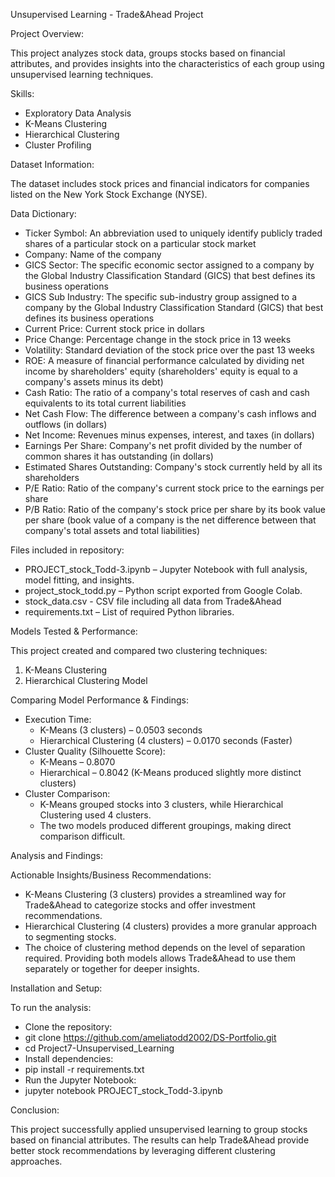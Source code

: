 Unsupervised Learning - Trade&Ahead Project

Project Overview:

This project analyzes stock data, groups stocks based on financial attributes, and provides insights into the characteristics of each group using unsupervised learning techniques.

Skills:

- Exploratory Data Analysis
- K-Means Clustering
- Hierarchical Clustering
- Cluster Profiling
  

Dataset Information:

The dataset includes stock prices and financial indicators for companies listed on the New York Stock Exchange (NYSE).

Data Dictionary:
- Ticker Symbol: An abbreviation used to uniquely identify publicly traded shares of a particular stock on a particular stock market
- Company: Name of the company
- GICS Sector: The specific economic sector assigned to a company by the Global Industry Classification Standard (GICS) that best defines its business operations
- GICS Sub Industry: The specific sub-industry group assigned to a company by the Global Industry Classification Standard (GICS) that best defines its business operations
- Current Price: Current stock price in dollars
- Price Change: Percentage change in the stock price in 13 weeks
- Volatility: Standard deviation of the stock price over the past 13 weeks
- ROE: A measure of financial performance calculated by dividing net income by shareholders' equity (shareholders' equity is equal to a company's assets minus its debt)
- Cash Ratio: The ratio of a company's total reserves of cash and cash equivalents to its total current liabilities
- Net Cash Flow: The difference between a company's cash inflows and outflows (in dollars)
- Net Income: Revenues minus expenses, interest, and taxes (in dollars)
- Earnings Per Share: Company's net profit divided by the number of common shares it has outstanding (in dollars)
- Estimated Shares Outstanding: Company's stock currently held by all its shareholders
- P/E Ratio: Ratio of the company's current stock price to the earnings per share
- P/B Ratio: Ratio of the company's stock price per share by its book value per share (book value of a company is the net difference between that company's total assets and total liabilities)


Files included in repository:

- PROJECT_stock_Todd-3.ipynb – Jupyter Notebook with full analysis, model fitting, and insights.
- project_stock_todd.py – Python script exported from Google Colab.
- stock_data.csv - CSV file including all data from Trade&Ahead
- requirements.txt – List of required Python libraries.


Models Tested & Performance:

This project created and compared two clustering techniques:

1. K-Means Clustering
2. Hierarchical Clustering Model


Comparing Model Performance & Findings:

- Execution Time:
  - K-Means (3 clusters) – 0.0503 seconds
  - Hierarchical Clustering (4 clusters) – 0.0170 seconds (Faster)
- Cluster Quality (Silhouette Score):
  - K-Means – 0.8070
  - Hierarchical – 0.8042 (K-Means produced slightly more distinct clusters)
- Cluster Comparison:
  - K-Means grouped stocks into 3 clusters, while Hierarchical Clustering used 4 clusters.
  - The two models produced different groupings, making direct comparison difficult.
  

Analysis and Findings:

Actionable Insights/Business Recommendations:

- K-Means Clustering (3 clusters) provides a streamlined way for Trade&Ahead to categorize stocks and offer investment recommendations.
- Hierarchical Clustering (4 clusters) provides a more granular approach to segmenting stocks.
- The choice of clustering method depends on the level of separation required. Providing both models allows Trade&Ahead to use them separately or together for deeper insights.

Installation and Setup:

To run the analysis:

- Clone the repository:
- git clone https://github.com/ameliatodd2002/DS-Portfolio.git
- cd Project7-Unsupervised_Learning
- Install dependencies:
- pip install -r requirements.txt
- Run the Jupyter Notebook:
- jupyter notebook PROJECT_stock_Todd-3.ipynb


Conclusion:

This project successfully applied unsupervised learning to group stocks based on financial attributes. The results can help Trade&Ahead provide better stock recommendations by leveraging different clustering approaches.
